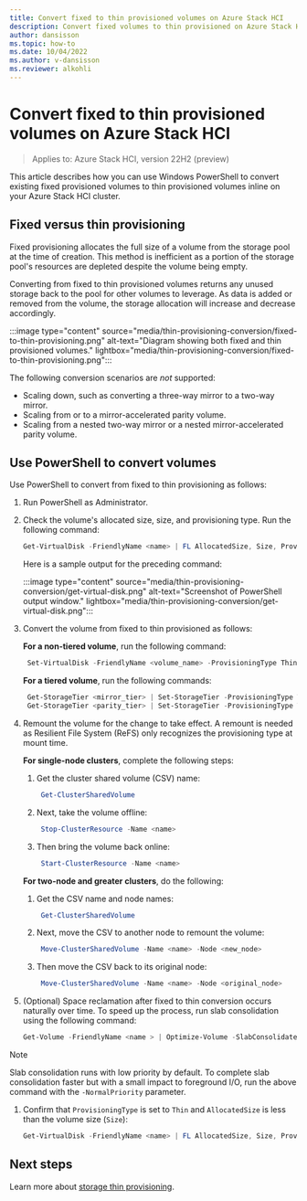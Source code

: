 ```yaml
---
title: Convert fixed to thin provisioned volumes on Azure Stack HCI
description: Convert fixed volumes to thin provisioned on Azure Stack HCI.
author: dansisson
ms.topic: how-to
ms.date: 10/04/2022
ms.author: v-dansisson
ms.reviewer: alkohli
---
```


# Convert fixed to thin provisioned volumes on Azure Stack HCI

> Applies to: Azure Stack HCI, version 22H2 (preview)

This article describes how you can use Windows PowerShell to convert existing fixed provisioned volumes to thin provisioned volumes inline on your Azure Stack HCI cluster.

## Fixed versus thin provisioning

Fixed provisioning allocates the full size of a volume from the storage pool at the time of creation. This method is inefficient as a portion of the storage pool's resources are depleted despite the volume being empty.

Converting from fixed to thin provisioned volumes returns any unused storage back to the pool for other volumes to leverage. As data is added or removed from the volume, the storage allocation will increase and decrease accordingly.

:::image type="content" source="media/thin-provisioning-conversion/fixed-to-thin-provisioning.png" alt-text="Diagram showing both fixed and thin provisioned volumes." lightbox="media/thin-provisioning-conversion/fixed-to-thin-provisioning.png":::

The following conversion scenarios are *not* supported:

- Scaling down, such as converting a three-way mirror to a two-way mirror.
- Scaling from or to a mirror-accelerated parity volume.
- Scaling from a nested two-way mirror or a nested mirror-accelerated parity volume.

## Use PowerShell to convert volumes

Use PowerShell to convert from fixed to thin provisioning as follows:

1. Run PowerShell as Administrator.
1. Check the volume's allocated size, size, and provisioning type. Run the following command:

    ```powershell
    Get-VirtualDisk -FriendlyName <name> | FL AllocatedSize, Size, ProvisioningType
    ```

    Here is a sample output for the preceding command:

    :::image type="content" source="media/thin-provisioning-conversion/get-virtual-disk.png" alt-text="Screenshot of PowerShell output window." lightbox="media/thin-provisioning-conversion/get-virtual-disk.png":::

1. Convert the volume from fixed to thin provisioned as follows:

    **For a non-tiered volume**, run the following command:

   ```powershell
    Set-VirtualDisk -FriendlyName <volume_name> -ProvisioningType Thin 
   ```

    **For a tiered volume**, run the following commands:

   ```powershell
    Get-StorageTier <mirror_tier> | Set-StorageTier -ProvisioningType Thin
    Get-StorageTier <parity_tier> | Set-StorageTier -ProvisioningType Thin
   ```

1. Remount the volume for the change to take effect. A remount is needed as Resilient File System (ReFS) only recognizes the provisioning type at mount time.

    **For single-node clusters**, complete the following steps:

    1. Get the cluster shared volume (CSV) name:

       ```powershell
        Get-ClusterSharedVolume
        ```

    1. Next, take the volume offline:

       ```powershell
        Stop-ClusterResource -Name <name>
        ```

    1. Then bring the volume back online:

       ```powershell
        Start-ClusterResource -Name <name>
        ```

    **For two-node and greater clusters**, do the following:

    1. Get the CSV name and node names:

       ```powershell
        Get-ClusterSharedVolume
        ```

    1. Next, move the CSV to another node to remount the volume:

       ```powershell
        Move-ClusterSharedVolume -Name <name> -Node <new_node>
        ```

    1. Then move the CSV back to its original node:

       ```powershell
        Move-ClusterSharedVolume -Name <name> -Node <original_node>
        ```

1. (Optional) Space reclamation after fixed to thin conversion occurs naturally over time. To speed up the process, run slab consolidation using the following command:

    ```powershell
    Get-Volume -FriendlyName <name > | Optimize-Volume -SlabConsolidate
    ```
    
> [!NOTE]
> Slab consolidation runs with low priority by default. To complete slab consolidation faster but with a small impact to foreground I/O, run the above command with the `-NormalPriority` parameter.

1. Confirm that `ProvisioningType` is set to `Thin` and `AllocatedSize` is less than the volume size (`Size`):

    ```powershell
    Get-VirtualDisk -FriendlyName <name> | FL AllocatedSize, Size, ProvisioningType
    ```

## Next steps

Learn more about [storage thin provisioning](thin-provisioning.md).